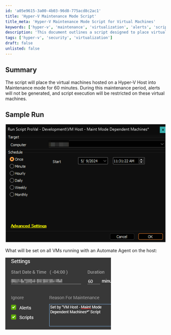 ```yaml
---
id: 'a05e9615-3a00-4b03-96d8-775acd8c2ac1'
title: 'Hyper-V Maintenance Mode Script'
title_meta: 'Hyper-V Maintenance Mode Script for Virtual Machines'
keywords: ['hyper-v', 'maintenance', 'virtualization', 'alerts', 'script']
description: 'This document outlines a script designed to place virtual machines hosted on a Hyper-V Host into Maintenance mode for a duration of 60 minutes. During this period, alerts will be suppressed, and script execution will be limited on the affected virtual machines, ensuring a smooth maintenance process.'
tags: ['hyper-v', 'security', 'virtualization']
draft: false
unlisted: false
---
```


## Summary

The script will place the virtual machines hosted on a Hyper-V Host into Maintenance mode for 60 minutes. During this maintenance period, alerts will not be generated, and script execution will be restricted on these virtual machines.

## Sample Run

![Image](../../../static/img/VM-Host---Maint-Mode-Dependent-Machines/image_1.png)

What will be set on all VMs running with an Automate Agent on the host:

![Image](../../../static/img/VM-Host---Maint-Mode-Dependent-Machines/image_2.png)
